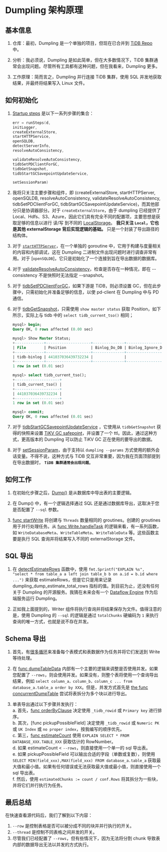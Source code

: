 # Dumpling 架构原理

## 基本信息

1. 仓库：最初，Dumpling 是一个单独的项目，但现在已合并到 [TiDB Repo](https://github.com/pingcap/tidb/tree/master/dumpling) 中。

2. 分析：我必须说，Dumpling 是如此简单，但在大多数情况下，TiDB 集群通常会出现问题。尽管所有工具都有这种问题，但在我看来，Dumpling 更多。

3. 工作原理：简而言之，Dumpling 并行连接 TiDB 集群，使用 SQL 并发地获取结果，并最终将结果写入 Linux 文件。

## 如何初始化

1. [Startup steps](https://github.com/pingcap/tidb/blob/eb35c773b512e4e00c42caf7f04ea7397d00c127/dumpling/export/dump.go#L124-L137) 是以下一系列步骤的集合：

    ```go
    err = runSteps(d,
    initLogger,
    createExternalStore,
    startHTTPService,
    openSQLDB,
    detectServerInfo,
    resolveAutoConsistency,

    validateResolveAutoConsistency,
    tidbSetPDClientForGC,
    tidbGetSnapshot,
    tidbStartGCSavepointUpdateService,

    setSessionParam)
    ```

2. 我将只关注主要步骤和组件，即 (createExternalStore, startHTTPServer, openSQLDB, resolveAutoConsistency, validateResolveAutoConsistency, tidbSetPDClientForGC, tidbStartGCSavepointUpdateService)，而其他部分只是协调器部分。对于 `createExternalStore`，由于 dumpling 已经提供了 Local、Hdfs、S3、Azure，因此它们具有完全不同的配置项，主要思想是获取足够的信息以进行 读/写  到不同的 [LocalStorage](https://github.com/pingcap/tidb/blob/eb35c773b512e4e00c42caf7f04ea7397d00c127/br/pkg/storage/local.go#L161)。 **我只关注 `Local`，它也是其他 externalStorage 背后实现逻辑的基础。**  只是一个封装了导出路径的结构体。

3. 对于 [`startHTTPServer`](https://github.com/pingcap/tidb/blob/eb35c773b512e4e00c42caf7f04ea7397d00c127/dumpling/export/http_handler.go#L21)，在一个单独的 goroutine 中，它用于构建与度量相关的内容和内部调试，这在 Dumpling 二进制文件出现问题时进行调查非常有用。对于 [`openSQLDB`]，它只是初始化了一个连接到旨在导出数据的数据库。

4. 对于 [validateResolveAutoConsistency](https://github.com/pingcap/tidb/blob/eb35c773b512e4e00c42caf7f04ea7397d00c127/dumpling/export/dump.go#L1429)，检查是否存在一种情况，即在 --consistency 不是快照时无法指定 --snapshot。

5. 对于 [tidbSetPDClientForGC](https://github.com/pingcap/tidb/blob/eb35c773b512e4e00c42caf7f04ea7397d00c127/dumpling/export/dump.go#L1438)，如果下游是 TiDB，则必须设置 GC，但在此步骤中，只需初始化并准备足够的信息，以使 pd-client 在 Dumpling 中与 PD 通信。

6. 对于 [tidbGetSnapshot](https://github.com/pingcap/tidb/blob/eb35c773b512e4e00c42caf7f04ea7397d00c127/dumpling/export/dump.go#L1466)，只需使用 `show master status` 获取 Position，如下所示，实际上与 tidb 中的 `select tidb_current_tso()` 相同；

    ```sql
    mysql> begin;
    Query OK, 0 rows affected (0.00 sec)

    mysql> Show Master Status;
    +-------------+--------------------+--------------+------------------+-------------------+
    | File        | Position           | Binlog_Do_DB | Binlog_Ignore_DB | Executed_Gtid_Set |
    +-------------+--------------------+--------------+------------------+-------------------+
    | tidb-binlog | 441037036439732234 |              |                  |                   |
    +-------------+--------------------+--------------+------------------+-------------------+
    1 row in set (0.01 sec)

    mysql> select tidb_current_tso();
    +--------------------+
    | tidb_current_tso() |
    +--------------------+
    | 441037036439732234 |
    +--------------------+
    1 row in set (0.01 sec)

    mysql> commit;
    Query OK, 0 rows affected (0.01 sec)
    ```

7. 对于 [tidbStartGCSavepointUpdateService](https://github.com/pingcap/tidb/blob/eb35c773b512e4e00c42caf7f04ea7397d00c127/dumpling/export/dump.go#L1497) ，它使用从 `tidbGetSnapshot` 获得的快照来设置 [TiKV GC safepoint](https://github.com/pingcap/dumpling/issues/95)，并设置了一个 ttl。因此，通过这种方式，更高版本的 Dumpling 可以防止 TiKV GC 正在使用的要导出的数据。

8. 对于 [setSessionParam](https://github.com/pingcap/tidb/blob/eb35c773b512e4e00c42caf7f04ea7397d00c127/dumpling/export/dump.go#L1559)，由于支持以  `dumpling --params`  方式使用的额外会话变量。不得不说，这种方式与 TiDB 交互非常重要，因为我在页面顶部提到在导出数据时， **`TiDB 集群通常会出现问题`**。

## 如何工作

1. 在初始化步骤之后，[Dump()](https://github.com/pingcap/tidb/blob/eb35c773b512e4e00c42caf7f04ea7397d00c127/dumpling/export/dump.go#L143) 是从数据库中导出表的主要逻辑。

2. 在 Dump() 中，有一个逻辑选择通过 SQL 还是通过数据库导出，这取决于您是否配置了 `--sql` 参数。

3. [func startWrite](https://github.com/pingcap/tidb/blob/eb35c773b512e4e00c42caf7f04ea7397d00c127/dumpling/export/dump.go#L267) 将创建与 `Threads` 数量相同的 groutines。创建的 groutines 用于并行处理任务。从 [func Write.handleTask](https://github.com/pingcap/tidb/blob/eb35c773b512e4e00c42caf7f04ea7397d00c127/dumpling/export/writer.go#L102) 的逻辑来看，有一系列函数，如 `WriteDatabaseMeta`、`WriteTableMeta`、`WriteTableData` 等。这些函数主要是执行 SQL 查询并将结果写入不同的 externalStorage 文件。

## SQL 导出

1. 在 [detectEstimateRows](https://github.com/pingcap/tidb/blob/eb35c773b512e4e00c42caf7f04ea7397d00c127/dumpling/export/dump.go#L1261) 函数中，使用 `fmt.Sprintf("EXPLAIN %s", "select * from table_a a left join table_b b on a.id = b.id where ...")` 来获取 estimateRows，但是它只是用来记录 dumpling_dump_estimate_total_rows 指标的值。到目前为止，还没有任何关于 Dumpling 的开源服务。我猜在未来会有一个 [Dataflow Engine](https://github.com/pingcap/tidb/issues/34948) 作为后端服务运行 Dumpling。

2. 正如我上面提到的，Writer 组件将执行查询并将结果保存为文件。值得注意的是，使用 Dumpling 的 `--sql` 的逻辑是通过 `totalChunks` 硬编码为 `1` 来执行查询的唯一方式，也就是说不存在并发。

## Schema 导出

1. 首先，有[很多循环](https://github.com/pingcap/tidb/blob/eb35c773b512e4e00c42caf7f04ea7397d00c127/dumpling/export/dump.go#L420-L484)来准备每个表模式和表数据作为任务并将它们发送到 Write 等待处理。

2. 在 [func dumpTableData](https://github.com/pingcap/tidb/blob/eb35c773b512e4e00c42caf7f04ea7397d00c127/dumpling/export/dump.go#L624-L627) 内部有一个主要的逻辑来调整是否使用并发。如果您配置了 `--rows`，则会使用并发。如果没有，则整个表将使用一个查询导出结果，例如 `select column_a，column_b，column_c ... from database_a.table_a order by XXX`。但是，并发方式首先是 [the func concurrentDumpTable](https://github.com/pingcap/tidb/blob/eb35c773b512e4e00c42caf7f04ea7397d00c127/dumpling/export/dump.go#L731) 尝试将表拆分为多个块以进行导出。

3. 单表导出通过以下步骤并发执行：  
    a. 首先，[func orderByClause](https://github.com/pingcap/tidb/blob/eb35c773b512e4e00c42caf7f04ea7397d00c127/dumpling/export/sql.go#L439) 决定使用 `_tidb_rowid` 或 `Primary key` 进行排序。  
    b. 其次，[func pickupPossibleField] 决定使用 `_tidb_rowid` 或 `Numeric PK` 或 `UK Index` 或 `no proper index`，按我编写的顺序优先。  
    c. 第三，[func estimateCount](https://github.com/pingcap/tidb/blob/eb35c773b512e4e00c42caf7f04ea7397d00c127/dumpling/export/sql.go#L1175) 使用 `EXPLAIN SELECT * FROM DATABASE_XXX.TABLE_XXX` 获取估计的 RowNumber。  
    d. 如果 estimateCount < `--rows`，则直接使用一个单一的 sql 导出表。  
    e. 如果 pickupPossibleField 可以输出合适的字段（单数或复数），则使用 `SELECT MIN(field_xxx),MAX(field_xxx) FROM database_a.table_a` 获取最大值和最小值。如果有任何错误或无法获取最大值或最小值，则直接使用一个 sql 导出表。  
    f. 然后，使用 `estimatedChunks := count / conf.Rows` 将其拆分为一些块，并将它们并行执行为任务。  

## 最后总结

在快速查看源代码后，我们了解到以下内容：

1. `--row` 是控制表格是否可以被分成不同的块并并行执行的开关。
2. `--thread` 是控制不同表格之间并发的开关。
3. 尽管我们已经配置了 `--rows`，但有些情况下，因为无法将分割 chunk 导致表内部的数据导出无法以并发的方式执行。
